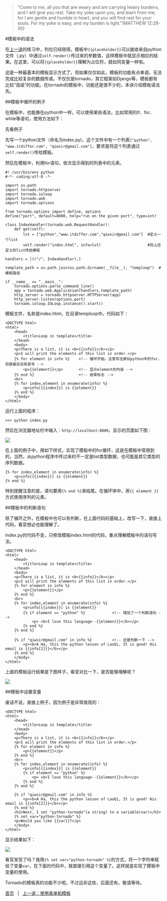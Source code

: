 >"Come to me, all you that are weary and are carrying heavy burdens, and I will give you rest. Take my yoke upon you, and learn from me; for I am gentle and humble in heart, and you will find rest for your souls. For my yoke is easy, and my burden is light."(MATTHEW 12:28-30)

#模板中的语法

在[上一讲](./311.md)的练习中，列位已经晓得，模板中`{{placeholder}}`可以接收来自python文件（.py）中通过`self.render()`传过来的参数值，这样模板中就显示相应的结果。在这里，可以将`{{placeholder}}`理解为占位符，就如同变量一样啦。

这是一种最基本的模板显示方式了。但如果仅仅如此，模板的功能有点单调，无法完成比较复杂的数据传递。不仅仅是tornado，其它框架如Django等，模板都有比较“高级”的功能。在tornado的模板中，功能还是很不少的，本讲介绍模板语法先。

##模板中循环的例子

在模板中，也能像在python中一样，可以使用某些语法，比如常用的if、for、while等语句，使用方法如下：

先看例子

先写一个python文件（命名为index.py)，这个文件中有一个列表`["python", "www.itdiffer.com", "qiwsir@gmail.com"]`，要求是将这个列表通过`self.render()`传给模板。

然后在模板中，利用for语句，依次显示得到的列表中的元素。

	#! /usr/bin/env python
	#-*- coding:utf-8 -*-

	import os.path
	import tornado.httpserver
	import tornado.ioloop
	import tornado.web
	import tornado.options

	from tornado.options import define, options
	define("port", default=8000, help="run on the given port", type=int)

	class IndexHandler(tornado.web.RequestHandler):
	    def get(self):
	        lst = ["python","www.itdiffer.com","qiwsir@gmail.com"]  #定义一个list
	        self.render("index.html", info=lst)                     #将上述定义的list传给模板

	handlers = [(r"/", IndexHandler),]

	template_path = os.path.join(os.path.dirname(__file__), "temploop")  #模板路径

	if __name__ == "__main__":
	    tornado.options.parse_command_line()
	    app = tornado.web.Application(handlers,template_path)
	    http_server = tornado.httpserver.HTTPServer(app)
	    http_server.listen(options.port)
	    tornado.ioloop.IOLoop.instance().start()

模板文件，名称是index.html，在目录temploop中。代码如下：

	<DOCTYPE html>
	<html>
	    <head>
	        <title>Loop in template</title>
	    </head>
	    <body>
	    <p>There is a list, it is <b>{{info}}</b></p>
	    <p>I will print the elements of this list in order.</p>
	    {% for element in info %}    <!-- 循环开始，注意写法类似python中的for，但是最后没有冒号 -->
	        <p>{{element}}</p>       <!-- 显示element的内容 -->
	    {% end %}                    <!-- 结束标志 -->
	    <br>
	    {% for index,element in enumerate(info) %}
	        <p>info[{{index}}] is {{element}}
	    {% end %}
	    </body>
	</html>

运行上面的程序：

    >>> python index.py

然后在浏览器地址栏中输入：`http://localhost:8000`，显示的页面如下图：

![](https://raw.githubusercontent.com/qiwsir/ITArticles/master/Pictures/31201.png)

在上面的例子中，用如下样式，实现了模板中的for循环，这是在模板中常用到的，当然，从python程序中传过来的不一定是list类型数据，也可能是其它类型的序列数据。

    {% for index,element in enumerate(info) %}
        <p>info[{{index}}] is {{element}}
    {% end %}

特别提醒注意的是，语句要用`{% end %}`来结尾。在循环体中，用`{{ element }}`方式使用序列的元素。

##模板中的判断语句

除了循环之外，在模板中也可以有判断，在上面代码的基础上，改写一下，直接上代码，看官想必也能理解了。

index.py的代码不变，只修改模板index.html的代码，重点理解模板中的语句写法。

    <DOCTYPE html>
    <html>
        <head>
            <title>Loop in template</title>
        </head>
        <body>
        <p>There is a list, it is <b>{{info}}</b></p>
        <p>I will print the elements of this list in order.</p>
        {% for element in info %}
            <p>{{element}}</p>
        {% end %}
        <br>
        {% for index,element in enumerate(info) %}
            <p>info[{{index}}] is {{element}}
            {% if element == "python" %}            <!-- 增加了一个判断语句 -->
                <p> <b>I love this language--{{element}}</b></p>
            {% end %}
        {% end %}

        {% if "qiwsir@gmail.com" in info %}         <!-- 还是判断一下 -->
            <p><b>A Ha, this the python lesson of LaoQi, It is good! His email is {{info[2]}}</b></p>
        {% end %}
        </body>
    </html>

上面的模板运行结果是下图样子，看官对比一下，是否能够理解呢？

![](https://raw.githubusercontent.com/qiwsir/ITArticles/master/Pictures/31202.png)

##模板中设置变量

废话不说，直接上例子，因为例子是非常直观的：

	<DOCTYPE html>
	<html>
	    <head>
	        <title>Loop in template</title>
	    </head>
	    <body>
	    <p>There is a list, it is <b>{{info}}</b></p>
	    <p>I will print the elements of this list in order.</p>
	    {% for element in info %}
	        <p>{{element}}</p>
	    {% end %}
	    <br>
	    {% for index,element in enumerate(info) %}
	        <p>info[{{index}}] is {{element}}
	        {% if element == "python" %}
	            <p> <b>I love this language--{{element}}</b></p>
	        {% end %}
	    {% end %}

	    {% if "qiwsir@gmail.com" in info %}
	        <p><b>A Ha, this the python lesson of LaoQi, It is good! His email is {{info[2]}}</b></p>
	    {% end %}
	    <h2>Next, I set "python-tornado"(a string) to a variable(var)</h2>
	    {% set var="python-tornado" %}
	    <p>Would you like {{var}}?</p>
	    </body>
	</html>

显示结果如下：

![](https://raw.githubusercontent.com/qiwsir/ITArticles/master/Pictures/31203.png)

看官发现了吗？我用`{% set var="python-tornado" %}`的方式，将一个字符串赋给了变量`var`，在下面的代码中，就直接引用这个变量了。这样就是实现了模板中变量的使用。

Tornado的模板真的功能不少呢。不过远非这些，后面还有。敬请等待。

[首页](./index)&nbsp;&nbsp;&nbsp;|&nbsp;&nbsp;&nbsp;[上一讲：使用表单和模板](./311.md)
